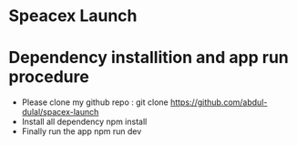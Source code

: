 # Speacex Launch

# Dependency installition and  app run procedure 

- Please clone my github repo : git clone https://github.com/abdul-dulal/spacex-launch
- Install all dependency npm install
- Finally run the app  npm run dev



